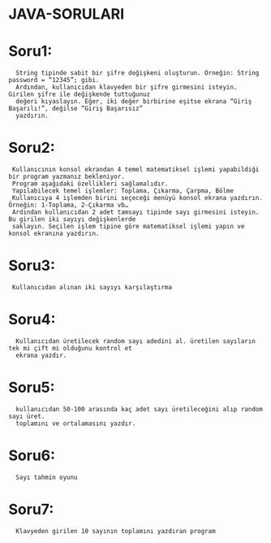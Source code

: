 # JAVA-SORULARI

# Soru1: 

      String tipinde sabit bir şifre değişkeni oluşturun. Örneğin: String password = “12345”; gibi.
      Ardından, kullanıcıdan klavyeden bir şifre girmesini isteyin. Girilen şifre ile değişkende tuttuğunuz 
      değeri kıyaslayın. Eğer, iki değer birbirine eşitse ekrana “Giriş Başarılı!”, değilse “Giriş Başarısız” 
      yazdırın.

# Soru2: 

     Kullanıcının konsol ekrandan 4 temel matematiksel işlemi yapabildiği bir program yazmanız bekleniyor. 
     Program aşağıdaki özellikleri sağlamalıdır.
     Yapılabilecek temel işlemler: Toplama, Çıkarma, Çarpma, Bölme
     Kullanıcıya 4 işlemden birini seçeceği menüyü konsol ekrana yazdırın. Örneğin: 1-Toplama, 2-Çıkarma vb…
     Ardından kullanıcıdan 2 adet tamsayı tipinde sayı girmesini isteyin. Bu girilen iki sayıyı değişkenlerde
     saklayın. Seçilen işlem tipine göre matematiksel işlemi yapın ve konsol ekranına yazdırın.

# Soru3:

     Kullanıcıdan alınan iki sayıyı karşılaştırma
     
# Soru4:
      
      Kullanıcıdan üretilecek random sayı adedini al. üretilen sayıların tek mi çift mi olduğunu kontrol et 
      ekrana yazdır.
      
# Soru5:
      
      kullanıcıdan 50-100 arasında kaç adet sayı üretileceğini alıp random sayı üret.
      toplamını ve ortalamasını yazdır.

# Soru6:
      
      Sayı tahmin oyunu
      
# Soru7:

      Klavyeden girilen 10 sayının toplamını yazdıran program
